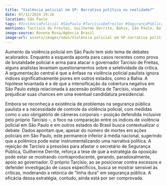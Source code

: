 ```yaml
---
title: "Violência policial em SP: Narrativa política ou realidade?"
date: 07/12/2024 19:16
location: São Paulo
tags: #ViolênciaPolicial #SãoPaulo #TarcísioDeFreitas #SegurançaPública #PolíticaBrasil #Eleições2024 #DebatePolítico #DireitosHumanos #CriticasPoliticas #Brasil #abc360noticias
mentions: Tarcísio de Freitas, Guilherme Derrite, Bahia, São Paulo, Bolsonaro, Bukele, El Salvador, Mind-Ate.
image-source: Rovena Rosa/Agência Brasil
image-url: assets/images/news/Violência policial em SP narrativa política ou realidade.png
---
```


Aumento da violência policial em São Paulo tem sido tema de debates acalorados. Enquanto a esquerda aponta para casos recentes como prova de brutalidade policial e arma para atacar o governador Tarcísio de Freitas,  alguns analistas levantam questionamentos sobre a seletividade da crítica.  A argumentação central é que a ênfase na violência policial paulista ignora índices significativamente piores em outros estados, como a Bahia.  A hipótese levantada é a de que a intensificação da cobertura negativa em São Paulo esteja relacionada à ascensão política de Tarcísio, visando prejudicar suas chances em uma eventual candidatura presidencial.

Embora se reconheça a existência de problemas na segurança pública paulista e a necessidade de controle da violência policial, com medidas como o uso obrigatório de câmeras corporais –  posição defendida inclusive pelo próprio Tarcísio –,  o foco na comparação entre os índices de violência policial em São Paulo e em outros estados do Brasil busca contextualizar o debate.  Dados apontam que, apesar do número de mortes em ações policiais em São Paulo,  este permanece inferior à média nacional,  sugerindo que a  polêmica pode estar instrumentalizando uma narrativa política.  A rejeição de Tarcísio a pressões para afastar o secretário de Segurança Pública, Guilherme Derrite,  reforça a tese de que a estratégia da oposição pode estar se mostrando contraproducente,  gerando, paradoxalmente, apoio ao governador.  O próprio Tarcísio, ao se posicionar contra excessos e defender investigação de casos específicos, busca se mostrar sensível às críticas,  moderando a retórica de "linha dura" em segurança pública.  A eficácia dessa estratégia, contudo, ainda está por ser comprovada.
